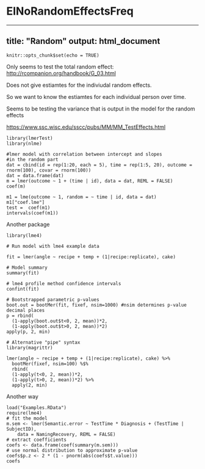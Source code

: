 # EINoRandomEffectsFreq
---
title: "Random"
output: html_document
---

```{r setup, include=FALSE}
knitr::opts_chunk$set(echo = TRUE)
```
Only seems to test the total random effect: http://rcompanion.org/handbook/G_03.html

Does not give estiamtes for the indiviudal random effects.

So we want to know the estiamtes for each individual person over time.

Seems to be testing the variance that is output in the model for the random effects

https://www.ssc.wisc.edu/sscc/pubs/MM/MM_TestEffects.html
```{r}
library(lmerTest)
library(nlme)

#lmer model with correlation between intercept and slopes
#in the random part
dat = cbind(id = rep(1:20, each = 5), time = rep(1:5, 20), outcome = rnorm(100), covar = rnorm(100))
dat = data.frame(dat)
m = lmer(outcome ~ 1 + (time | id), data = dat, REML = FALSE)
coef(m)

m1 = lme(outcome ~ 1, random = ~ time | id, data = dat)
m1["coef.lme"]
test =  coef(m1)
intervals(coef(m1))
```
Another package
```{r}
library(lme4)

# Run model with lme4 example data

fit = lmer(angle ~ recipe + temp + (1|recipe:replicate), cake)

# Model summary
summary(fit)

# lme4 profile method confidence intervals
confint(fit)

# Bootstrapped parametric p-values
boot.out = bootMer(fit, fixef, nsim=1000) #nsim determines p-value decimal places 
p = rbind(
  (1-apply(boot.out$t<0, 2, mean))*2,
  (1-apply(boot.out$t>0, 2, mean))*2)
apply(p, 2, min)

# Alternative "pipe" syntax
library(magrittr)

lmer(angle ~ recipe + temp + (1|recipe:replicate), cake) %>% 
  bootMer(fixef, nsim=100) %$% 
  rbind(
  (1-apply(t<0, 2, mean))*2,
  (1-apply(t>0, 2, mean))*2) %>% 
  apply(2, min)
```
Another way
```{r}
load("Examples.RData")
require(lme4)
# fit the model
m.sem <- lmer(Semantic.error ~ TestTime * Diagnosis + (TestTime | SubjectID),
    data = NamingRecovery, REML = FALSE)
# extract coefficients
coefs <- data.frame(coef(summary(m.sem)))
# use normal distribution to approximate p-value
coefs$p.z <- 2 * (1 - pnorm(abs(coefs$t.value)))
coefs
```

